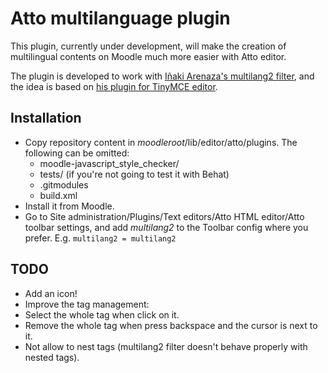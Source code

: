Atto multilanguage plugin
=====================
This plugin, currently under development, will make the creation of multilingual contents on Moodle much more easier with Atto editor.

The plugin is developed to work with [Iñaki Arenaza's multilang2 filter](https://github.com/iarenaza/moodle-filter_multilang2), and the idea is based on [his plugin for TinyMCE editor](https://github.com/iarenaza/moodle-tinymce_moodlelang2).

Installation
------------

 - Copy repository content in *moodleroot*/lib/editor/atto/plugins. The following can be omitted:
   - moodle-javascript_style_checker/
   - tests/ (if you're not going to test it with Behat)
   - .gitmodules
   - build.xml
 - Install it from Moodle. 
 - Go to Site administration/Plugins/Text
   editors/Atto HTML editor/Atto toolbar settings, and add *multilang2*
   to the Toolbar config where you prefer. E.g. `multilang2 = multilang2`

TODO
----

 - Add an icon! 
 - Improve the tag management:
  - Select the whole tag when click on it.
  - Remove the whole tag when press backspace and the cursor is next to it.
  - Not allow to nest tags (multilang2 filter doesn't behave properly with nested tags).
 
